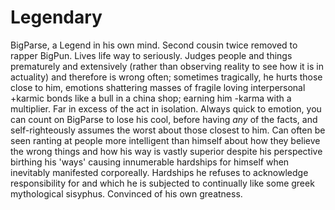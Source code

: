 # Legendary
BigParse, a Legend in his own mind. Second cousin twice removed to rapper BigPun. Lives life way to seriously. Judges people and things prematurely and extensively (rather than observing reality to see how it is in actuality) and therefore is wrong often; sometimes tragically, he hurts those close to him, emotions shattering masses of fragile loving interpersonal +karmic bonds like a bull in a china shop; earning him -karma with a multiplier. Far in excess of the act in isolation. Always quick to emotion, you can count on BigParse to lose his cool, before having _any_ of the facts, and self-righteously assumes the worst about those closest to him.  Can often be seen ranting at people more intelligent than himself about how they believe the wrong things and how his way is vastly superior despite his perspective birthing his 'ways' causing innumerable hardships for himself when inevitably manifested corporeally. Hardships he refuses to acknowledge responsibility for and which he is subjected to continually like some greek mythological sisyphus. Convinced of his own greatness.

